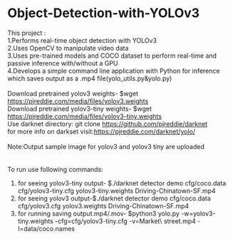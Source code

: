 # Object-Detection-with-YOLOv3
This project : <br />
1.Performs real-time object detection with YOLOv3  <br />
2.Uses OpenCV to manipulate video data <br />
3.Uses pre-trained models and COCO dataset to perform real-time and passive inference with/without a GPU <br />
4.Develops a simple command line application with Python for inference  which saves output as a .mp4 file(yolo_utils.py&yolo.py) <br />
<br />
Download pretrained yolov3 weights- $wget https://pjreddie.com/media/files/yolov3.weights  <br />
Download pretrained yolov3-tiny weights- $wget https://pjreddie.com/media/files/yolov3-tiny.weights <br />
Use darknet directory: git clone https://github.com/pjreddie/darknet<br />
for more info on darkset visit:https://pjreddie.com/darknet/yolo/ <br />
<br />
Note:Output sample image for yolov3 and yolov3 tiny are uploaded <br />
<br />
<br />
To run use following commands:<br />
1. for seeing yolov3-tiny output- $./darknet detector demo cfg/coco.data cfg/yolov3-tiny.cfg yolov3-tiny.weights Driving-Chinatown-SF.mp4<br />
2. for seeing yolov3 output-$./darknet detector demo cfg/coco.data cfg/yolov3.cfg yolov3.weights Driving-Chinatown-SF.mp4 <br />
3. for running saving output.mp4/.mov- $python3 yolo.py -w=yolov3-tiny.weights -cfg=cfg/yolov3-tiny.cfg -v=Market\ street.mp4  -l=data/coco.names<br />
